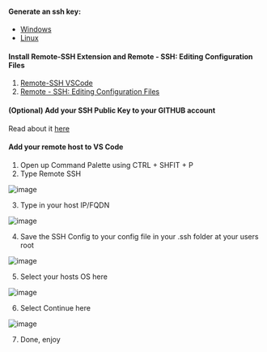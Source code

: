 #### Generate an ssh key:

 * [Windows](https://github.com/traefikturkey/guides/blob/master/generate-ssh-key-windows.md)
 * [Linux](https://github.com/traefikturkey/guides/blob/master/generate-ssh-key-linx.md)

#### Install Remote-SSH Extension and Remote - SSH: Editing Configuration Files
1. [Remote-SSH VSCode ](https://marketplace.visualstudio.com/items?itemName=ms-vscode-remote.remote-ssh )
2. [Remote - SSH: Editing Configuration Files ]( https://marketplace.visualstudio.com/items?itemName=ms-vscode-remote.remote-ssh-edit)

#### (Optional) Add your SSH Public Key to your GITHUB account
Read about it [here](https://docs.github.com/en/authentication/connecting-to-github-with-ssh/adding-a-new-ssh-key-to-your-github-account)

#### Add your remote host to VS Code
1. Open up Command Palette using CTRL + SHFIT + P
2. Type Remote SSH  

![image](https://user-images.githubusercontent.com/1687761/180872028-5bdf1063-c642-42d1-b8c6-f47830c1d149.png)

3. Type in your host IP/FQDN

![image](https://user-images.githubusercontent.com/1687761/180873809-9649f9e1-a1ca-4213-9278-af233221e502.png)

4. Save the SSH Config to your config file in your .ssh folder at your users root 

![image](https://user-images.githubusercontent.com/1687761/180874059-5750181e-1fbd-479f-a32f-9d804bcdc3a2.png)

5. Select your hosts OS here 

![image](https://user-images.githubusercontent.com/1687761/180874260-b4bc3122-d7d7-439c-b206-d8229c0238b7.png)

6. Select Continue here 
 
![image](https://user-images.githubusercontent.com/1687761/180874451-e93df1d8-b96e-434a-a7d6-ae82b57125c8.png)

7. Done, enjoy


